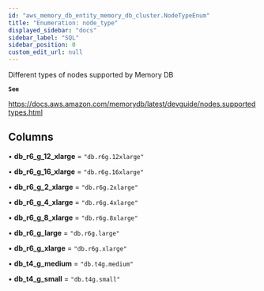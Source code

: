 ```yaml
---
id: "aws_memory_db_entity_memory_db_cluster.NodeTypeEnum"
title: "Enumeration: node_type"
displayed_sidebar: "docs"
sidebar_label: "SQL"
sidebar_position: 0
custom_edit_url: null
---
```


Different types of nodes supported by Memory DB

**`See`**

https://docs.aws.amazon.com/memorydb/latest/devguide/nodes.supportedtypes.html

## Columns

• **db\_r6\_g\_12\_xlarge** = ``"db.r6g.12xlarge"``

• **db\_r6\_g\_16\_xlarge** = ``"db.r6g.16xlarge"``

• **db\_r6\_g\_2\_xlarge** = ``"db.r6g.2xlarge"``

• **db\_r6\_g\_4\_xlarge** = ``"db.r6g.4xlarge"``

• **db\_r6\_g\_8\_xlarge** = ``"db.r6g.8xlarge"``

• **db\_r6\_g\_large** = ``"db.r6g.large"``

• **db\_r6\_g\_xlarge** = ``"db.r6g.xlarge"``

• **db\_t4\_g\_medium** = ``"db.t4g.medium"``

• **db\_t4\_g\_small** = ``"db.t4g.small"``
